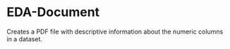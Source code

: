 # EDA-Document
Creates a PDF file with descriptive information about the numeric columns in a dataset.
